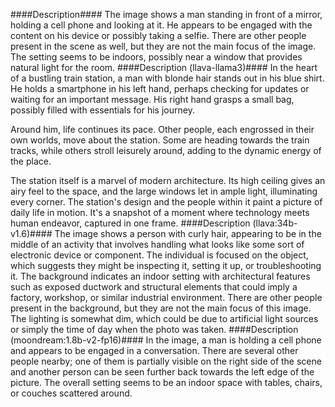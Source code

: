 ####Description####
The image shows a man standing in front of a mirror, holding a cell phone and looking at it. He appears to be engaged with the content on his device or possibly taking a selfie. There are other people present in the scene as well, but they are not the main focus of the image. The setting seems to be indoors, possibly near a window that provides natural light for the room.
####Description (llava-llama3)####
In the heart of a bustling train station, a man with blonde hair stands out in his blue shirt. He holds a smartphone in his left hand, perhaps checking for updates or waiting for an important message. His right hand grasps a small bag, possibly filled with essentials for his journey.

Around him, life continues its pace. Other people, each engrossed in their own worlds, move about the station. Some are heading towards the train tracks, while others stroll leisurely around, adding to the dynamic energy of the place.

The station itself is a marvel of modern architecture. Its high ceiling gives an airy feel to the space, and the large windows let in ample light, illuminating every corner. The station's design and the people within it paint a picture of daily life in motion. It's a snapshot of a moment where technology meets human endeavor, captured in one frame.
####Description (llava:34b-v1.6)####
The image shows a person with curly hair, appearing to be in the middle of an activity that involves handling what looks like some sort of electronic device or component. The individual is focused on the object, which suggests they might be inspecting it, setting it up, or troubleshooting it. The background indicates an indoor setting with architectural features such as exposed ductwork and structural elements that could imply a factory, workshop, or similar industrial environment. There are other people present in the background, but they are not the main focus of this image. The lighting is somewhat dim, which could be due to artificial light sources or simply the time of day when the photo was taken.
####Description (moondream:1.8b-v2-fp16)####
In the image, a man is holding a cell phone and appears to be engaged in a conversation. There are several other people nearby; one of them is partially visible on the right side of the scene and another person can be seen further back towards the left edge of the picture. The overall setting seems to be an indoor space with tables, chairs, or couches scattered around.
